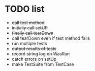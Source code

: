 # TODO list
- ~~call test method~~
- ~~initially call setUP~~
- ~~finally call tearDown~~
- call tearDown even if test method fails
- run multiple tests
- ~~output results of tests~~
- ~~record string log on WasRun~~
- catch errors on setUp
- make TestSuite from TestCase